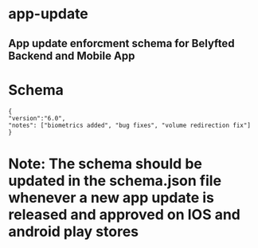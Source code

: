 # app-update

## App update enforcment schema for Belyfted Backend and Mobile App

# Schema
```
{
"version":"6.0",
"notes": ["biometrics added", "bug fixes", "volume redirection fix"]
}
```

# Note: The schema should be updated in the schema.json file whenever a new app update is released and approved on IOS and android play stores
